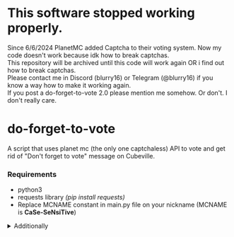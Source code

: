 # This software stopped working properly.
Since 6/6/2024 PlanetMC added Captcha to their voting system. Now my code doesn't work because idk how to break captchas.  
This repository will be archived until this code will work again OR i find out how to break captchas.  
Please contact me in Discord (blurry16) or Telegram (@blurry16) if you know a way how to make it working again.  
If you post a do-forget-to-vote 2.0 please mention me somehow. Or don't. I don't really care.

# do-forget-to-vote
A script that uses planet mc (the only one captchaless) API to vote and get rid of "Don't forget to vote" message on Cubeville.

### Requirements
- python3
- requests library _(pip install requests)_
- Replace MCNAME constant in main.py file on your nickname (MCNAME is **CaSe-SeNsiTive**)

<details>
    <summary> Additionally </summary>
    In the new version I removed fake user-agent because there's no difference in the result but you had to install one more library. If you want to you can replace <code>HEADERS["User-Agent"]</code> value on your user-agent. I left already generated one for you though.
</details>